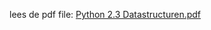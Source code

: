 lees de pdf file: [Python 2.3 Datastructuren.pdf](https://github.com/Amstelland-Software-Development/Python-2/blob/main/3-Datastructuren/taak01/Python%202.3%20Datastructuren.pdf)

